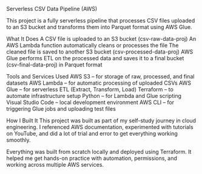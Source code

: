 Serverless CSV Data Pipeline (AWS)

This project is a fully serverless pipeline that processes CSV files uploaded to an S3 bucket and transforms them into Parquet format using AWS Glue.

What It Does
A CSV file is uploaded to an S3 bucket (csv-raw-data-proj)
An AWS Lambda function automatically cleans or processes the file
The cleaned file is saved to another S3 bucket (csv-processed-data-proj)
AWS Glue performs ETL on the processed data and saves it to a final bucket (csv-final-data-proj) in Parquet format

Tools and Services Used
AWS S3 – for storage of raw, processed, and final datasets
AWS Lambda – for automatic processing of uploaded CSVs
AWS Glue – for serverless ETL (Extract, Transform, Load)
Terraform – to automate infrastructure setup
Python – for Lambda and Glue scripting
Visual Studio Code – local development environment
AWS CLI – for triggering Glue jobs and uploading test files

How I Built It
This project was built as part of my self-study journey in cloud engineering. I referenced AWS documentation, experimented with tutorials on YouTube, and did a lot of trial and error to get everything working smoothly.

Everything was built from scratch locally and deployed using Terraform. It helped me get hands-on practice with automation, permissions, and working across multiple AWS services.
